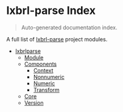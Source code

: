 # Ixbrl-parse Index

> Auto-generated documentation index.

A full list of [Ixbrl-parse](https://github.com/drkane/ixbrl-parse) project modules.

- [Ixbrlparse](ixbrlparse/index.md#ixbrlparse)
    - [Module](ixbrlparse/module.md#module)
    - [Components](ixbrlparse/components/index.md#components)
        - [Context](ixbrlparse/components/context.md#context)
        - [Nonnumeric](ixbrlparse/components/nonnumeric.md#nonnumeric)
        - [Numeric](ixbrlparse/components/numeric.md#numeric)
        - [Transform](ixbrlparse/components/transform.md#transform)
    - [Core](ixbrlparse/core.md#core)
    - [Version](ixbrlparse/version.md#version)

